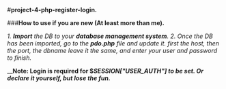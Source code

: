 #**project-4-php-register-login.**

###**How to use if you are new (At least more than me).**

*1. __Import__ the DB to your __database management system__.*
*2. Once the DB has been imported, go to the __pdo.php__ file and update it.
    first the host, then the port, the dbname leave it the same, and enter your user
    and password to finish.*

____Note: Login is required for $_SESSION["USER_AUTH"] to be set.
         Or declare it yourself, but lose the fun.___
